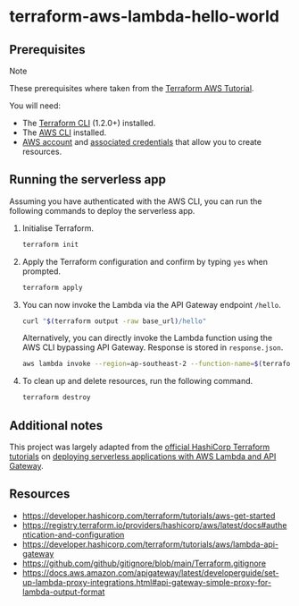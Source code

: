 # terraform-aws-lambda-hello-world

## Prerequisites

> [!NOTE]
> These prerequisites where taken from the [Terraform AWS Tutorial](https://developer.hashicorp.com/terraform/tutorials/aws-get-started/aws-build#prerequisites).

You will need:

- The [Terraform CLI](https://developer.hashicorp.com/terraform/tutorials/aws-get-started/install-cli) (1.2.0+) installed.
- The [AWS CLI](https://docs.aws.amazon.com/cli/latest/userguide/install-cliv2.html) installed.
- [AWS account](https://aws.amazon.com/free) and [associated credentials](https://docs.aws.amazon.com/general/latest/gr/aws-sec-cred-types.html) that allow you to create resources.

## Running the serverless app

Assuming you have authenticated with the AWS CLI, you can run the following commands to deploy the serverless app.

1. Initialise Terraform.

    ```bash
    terraform init
    ```

2. Apply the Terraform configuration and confirm by typing `yes` when prompted.

    ```bash
    terraform apply
    ```

3. You can now invoke the Lambda via the API Gateway endpoint `/hello`.

    ```bash
    curl "$(terraform output -raw base_url)/hello"
    ```

    Alternatively, you can directly invoke the Lambda function using the AWS CLI bypassing API Gateway. Response is stored in `response.json`.

    ```bash
    aws lambda invoke --region=ap-southeast-2 --function-name=$(terraform output -raw function_name) response.json
    ```

4. To clean up and delete resources, run the following command.

    ```bash
    terraform destroy
    ```

## Additional notes

This project was largely adapted from the [official HashiCorp Terraform tutorials](https://developer.hashicorp.com/terraform/tutorials/aws) on [deploying serverless applications with AWS Lambda and API Gateway](https://developer.hashicorp.com/terraform/tutorials/aws/lambda-api-gateway).

## Resources

- <https://developer.hashicorp.com/terraform/tutorials/aws-get-started>
- <https://registry.terraform.io/providers/hashicorp/aws/latest/docs#authentication-and-configuration>
- <https://developer.hashicorp.com/terraform/tutorials/aws/lambda-api-gateway>
- <https://github.com/github/gitignore/blob/main/Terraform.gitignore>
- <https://docs.aws.amazon.com/apigateway/latest/developerguide/set-up-lambda-proxy-integrations.html#api-gateway-simple-proxy-for-lambda-output-format>
